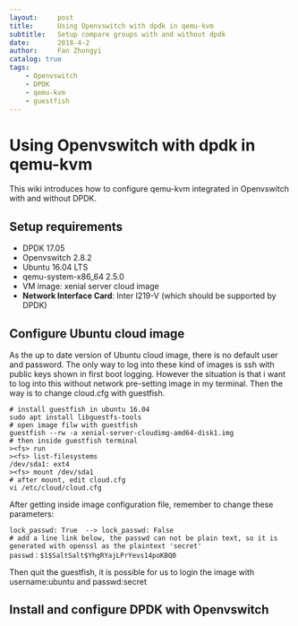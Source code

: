 ```yaml
---
layout:     post
title:      Using Openvswitch with dpdk in qemu-kvm
subtitle:   Setup compare groups with and without dpdk
date:       2018-4-2
author:     Fan Zhongyi
catalog: true
tags:
    - Openvswitch
    - DPDK
    - qemu-kvm
    - guestfish
---
```


# Using Openvswitch with dpdk in qemu-kvm
This wiki introduces how to configure qemu-kvm integrated in Openvswitch with and without DPDK.

## Setup requirements
* DPDK 17.05
* Openvswitch 2.8.2
* Ubuntu 16.04 LTS
* qemu-system-x86_64 2.5.0
* VM image: xenial server cloud image
* **Network Interface Card**: Inter I219-V (which should be supported by DPDK)

## Configure Ubuntu cloud image

As the up to date version of Ubuntu cloud image, there is no default user and password. The only way to 
log into these kind of images is ssh with public keys shown in first boot logging. However the situation
is that i want to log into this without network pre-setting image in my terminal. Then the way is to change
cloud.cfg with guestfish.

``` shell
# install guestfish in ubuntu 16.04
sudo apt install libguestfs-tools
# open image filw with guestfish
guestfish --rw -a xenial-server-cloudimg-amd64-disk1.img
# then inside guestfish terminal
><fs> run
><fs> list-filesystems
/dev/sda1: ext4
><fs> mount /dev/sda1
# after mount, edit cloud.cfg
vi /etc/cloud/cloud.cfg
```

After getting inside image configuration file, remember to change these parameters:

``` shell
lock_passwd: True  --> lock_passwd: False
# add a line link below, the passwd can not be plain text, so it is generated with openssl as the plaintext 'secret'
passwd：$1$SaltSalt$YhgRYajLPrYevs14poKBQ0
```

Then quit the guestfish, it is possible for us to login the image with username:ubuntu and passwd:secret

## Install and configure DPDK with Openvswitch













